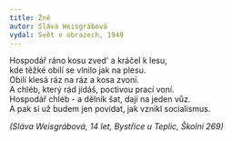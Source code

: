 ```yaml
---
title: Žně 
autor: Sláva Weisgrábová
vydal: Svět v obrazech, 1949
---
```


Hospodář ráno kosu zved' a kráčel k lesu,  
kde těžké obilí se vlnilo jak na plesu.  
Obilí klesá ráz na ráz a kosa zvoní.  
A chléb, který rád jídáš, poctivou prací voní.  
Hospodář chléb - a dělník šat, dají na jeden vůz.  
A pak si už budem jen povídat, jak vznikl socialismus.

_(Sláva Weisgrábová, 14 let, Bystřice u Teplic, Školní 269)_

 